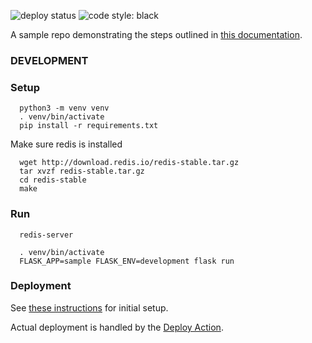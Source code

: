 ![deploy status](https://github.com/jpmunz/decidel-flask/workflows/Build%20and%20Deploy/badge.svg)
![code style: black](https://img.shields.io/badge/code_style-black-000000.svg?style=plastic")

A sample repo demonstrating the steps outlined in [this documentation](https://development-recipes.readthedocs.io/en/latest/rest-api.html).

### DEVELOPMENT

### Setup

```
  python3 -m venv venv
  . venv/bin/activate
  pip install -r requirements.txt
```

Make sure redis is installed

```
  wget http://download.redis.io/redis-stable.tar.gz
  tar xvzf redis-stable.tar.gz
  cd redis-stable
  make
```

### Run

```
  redis-server
```

```
  . venv/bin/activate
  FLASK_APP=sample FLASK_ENV=development flask run
```

### Deployment

See [these instructions](https://development-recipes.readthedocs.io/en/latest/hosting.html) for initial setup.

Actual deployment is handled by the [Deploy Action](.github/workflows/deploy.yml).
